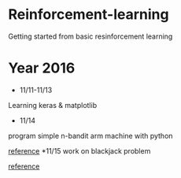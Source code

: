 # Reinforcement-learning
Getting started from basic resinforcement learning
# Year 2016
* 11/11-11/13

Learning keras & matplotlib
* 11/14

program simple n-bandit arm machine with python


 [reference](http://outlace.com/Reinforcement-Learning-Part-1/)
*11/15
work on blackjack problem

[reference](http://outlace.com/Reinforcement-Learning-Part-2/)
